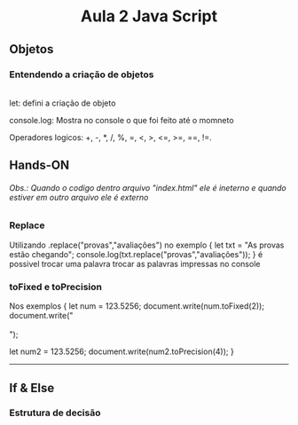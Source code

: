 <center><h1> Aula 2 Java Script</h1></center>

## Objetos

### Entendendo a criação de objetos
<br>
let: defini a criação de objeto

console.log: Mostra no console o que foi feito até o momneto

Operadores logicos: +, -, *, /, %, =, <, >, <=, >=, ==, !=.

## Hands-ON
###### Obs.: Quando o codigo dentro arquivo "index.html" ele é ineterno e quando estiver em outro arquivo ele é externo
### Replace

Utilizando .replace("provas","avaliações") no exemplo 
{
    let txt = "As provas estão chegando";
    console.log(txt.replace("provas","avaliações"));
} 
é possivel trocar uma palavra trocar as palavras impressas no console

### toFixed e toPrecision

Nos exemplos
{
    let num =  123.5256;
document.write(num.toFixed(2));
document.write(" <br/> <br/> ");

let num2 = 123.5256;
document.write(num2.toPrecision(4));
}
*********** 

## If & Else
### Estrutura de decisão